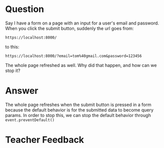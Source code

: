 # Question

Say I have a form on a page with an input for a user's email and password. When you click the submit button, suddenly the url goes from:

```plaintext
https://localhost:8000/
```

to this:

```plaintext
https://localhost:8000/?email=tom%40gmail.com&password=123456
```

The whole page refreshed as well. Why did that happen, and how can we stop it?

# Answer

The whole page refreshes when the submit button is pressed in a form because the default behavior is for the submitted data to become query params. In order to stop this, we can stop the default behavior through `event.preventDefault()`

# Teacher Feedback

